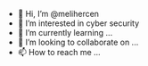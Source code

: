 - 👋 Hi, I’m @melihercen
- 👀 I’m interested in cyber security
- 🌱 I’m currently learning ...
- 💞️ I’m looking to collaborate on ...
- 📫 How to reach me ...

<!---
melihercen/melihercen is a ✨ special ✨ repository because its `README.md` (this file) appears on your GitHub profile.
You can click the Preview link to take a look at your changes.
--->
